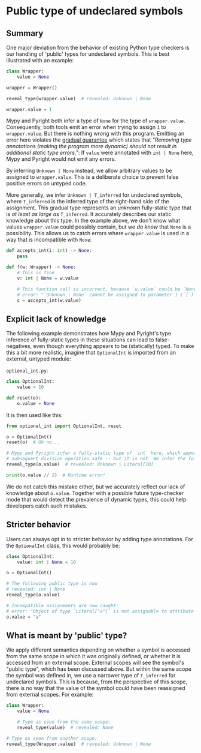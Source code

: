 # Public type of undeclared symbols

## Summary

One major deviation from the behavior of existing Python type checkers is our handling of 'public'
types for undeclared symbols. This is best illustrated with an example:

```py
class Wrapper:
    value = None

wrapper = Wrapper()

reveal_type(wrapper.value)  # revealed: Unknown | None

wrapper.value = 1
```

Mypy and Pyright both infer a type of `None` for the type of `wrapper.value`. Consequently, both
tools emit an error when trying to assign `1` to `wrapper.value`. But there is nothing wrong with
this program. Emitting an error here violates the [gradual guarantee] which states that *"Removing
type annotations (making the program more dynamic) should not result in additional static type
errors."*: If `value` were annotated with `int | None` here, Mypy and Pyright would not emit any
errors.

By inferring `Unknown | None` instead, we allow arbitrary values to be assigned to `wrapper.value`.
This is a deliberate choice to prevent false positive errors on untyped code.

More generally, we infer `Unknown | T_inferred` for undeclared symbols, where `T_inferred` is the
inferred type of the right-hand side of the assignment. This gradual type represents an *unknown*
fully-static type that is *at least as large as* `T_inferred`. It accurately describes our static
knowledge about this type. In the example above, we don't know what values `wrapper.value` could
possibly contain, but we *do know* that `None` is a possibility. This allows us to catch errors
where `wrapper.value` is used in a way that is incompatible with `None`:

```py
def accepts_int(i: int) -> None:
    pass

def f(w: Wrapper) -> None:
    # This is fine
    v: int | None = w.value

    # This function call is incorrect, because `w.value` could be `None`. We therefore emit the following
    # error: "`Unknown | None` cannot be assigned to parameter 1 (`i`) of function `accepts_int`; expected type `int`"
    c = accepts_int(w.value)
```

## Explicit lack of knowledge

The following example demonstrates how Mypy and Pyright's type inference of fully-static types in
these situations can lead to false-negatives, even though everything appears to be (statically)
typed. To make this a bit more realistic, imagine that `OptionalInt` is imported from an external,
untyped module:

`optional_int.py`:

```py
class OptionalInt:
    value = 10

def reset(o):
    o.value = None
```

It is then used like this:

```py
from optional_int import OptionalInt, reset

o = OptionalInt()
reset(o)  # Oh no...

# Mypy and Pyright infer a fully-static type of `int` here, which appears to make the
# subsequent division operation safe -- but it is not. We infer the following type:
reveal_type(o.value)  # revealed: Unknown | Literal[10]

print(o.value // 2)  # Runtime error!
```

We do not catch this mistake either, but we accurately reflect our lack of knowledge about
`o.value`. Together with a possible future type-checker mode that would detect the prevalence of
dynamic types, this could help developers catch such mistakes.

## Stricter behavior

Users can always opt in to stricter behavior by adding type annotations. For the `OptionalInt`
class, this would probably be:

```py
class OptionalInt:
    value: int | None = 10

o = OptionalInt()

# The following public type is now
# revealed: int | None
reveal_type(o.value)

# Incompatible assignments are now caught:
# error: "Object of type `Literal["a"]` is not assignable to attribute `value` of type `int | None`"
o.value = "a"
```

## What is meant by 'public' type?

We apply different semantics depending on whether a symbol is accessed from the same scope in which
it was originally defined, or whether it is accessed from an external scope. External scopes will
see the symbol's "public type", which has been discussed above. But within the same scope the symbol
was defined in, we use a narrower type of `T_inferred` for undeclared symbols. This is because, from
the perspective of this scope, there is no way that the value of the symbol could have been
reassigned from external scopes. For example:

```py
class Wrapper:
    value = None

    # Type as seen from the same scope:
    reveal_type(value)  # revealed: None

# Type as seen from another scope:
reveal_type(Wrapper.value)  # revealed: Unknown | None
```

[gradual guarantee]: https://typing.python.org/en/latest/spec/concepts.html#the-gradual-guarantee
